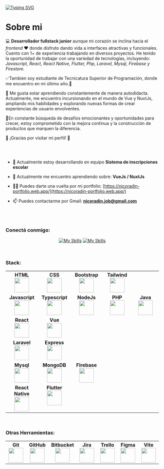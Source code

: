 
[![Typing SVG](https://readme-typing-svg.demolab.com?font=Gochi+Hand&size=32&duration=4000&pause=1000&color=60F7D5&background=0A192F&center=true&vCenter=true&random=false&width=960&height=120&lines=Hola%2C+Soy+Nico!+%F0%9F%91%8B;Desarrollador++Full-stack+%F0%9F%92%BB;Estudiante+de+Tecnicatura+Superior+en+Programaci%C3%B3n+)](https://git.io/typing-svg)

<h1>Sobre mi</h1>

<p>
  💻 <strong>Desarrollador fullstack junior</strong>  aunque mi corazón se inclina hacia el <i>frontend</i> ❤ donde disfruto dando vida a interfaces atractivas y funcionales. Cuento con 1+ de experiencia trabajando en diversos proyectos. He tenido la oportunidad de trabajar con una variedad de tecnologías, incluyendo: <i>Javascript, React, React Native, Flutter, Php, Laravel, Mysql, Firebase y Firestore.</i>
</p>
  <p>✅Tambien soy estudiante de Tecnicatura Superior de Programación, donde me encuentro en mi último año.🙌</p>
<p>
  📖 Me gusta estar aprendiendo constantemente de manera autodidacta. Actualmente, me encuentro incursionando en el mundo de Vue y NuxtJs, ampliando mis habilidades y explorando nuevas formas de crear experiencias de usuario envolventes.
</p>

<p> 💪En constante búsqueda de desafíos emocionantes y oportunidades para crecer, estoy comprometido con la mejora continua y la construcción de productos que marquen la diferencia.</p>

<p>🚀 ¡Gracias por visitar mi perfil! 🚀</p>
<br/>
<br/>

- 🔭 Actualmente estoy desarrollando en equipo **Sistema de inscripciones escolar**

- 🌱 Actualmente me encuentro aprendiendo sobre: **VueJs / NuxtJs**

- 👨‍💻 Puedes darte una vuelta por mi portfolio: [https://nicoradin-portfolio.web.app/](https://nicoradin-portfolio.web.app/)

- 📫 Puedes contactarme por Gmail: **nicoradin.job@gmail.com**

<br/>
<br/>

<h3 align="left">Conectá conmigo:</h3>
<div align="center"> 
  
[![My Skills](https://skillicons.dev/icons?i=linkedin)](https://linkedin.com/in/nico-radin)   [![My Skills](https://skillicons.dev/icons?i=gmail)](mailto:nicoradin.job@gmail.com)

</div>
<br/>

<h3 align="left">Stack:</h3>

<table width="800px">
    <tbody>
        <tr valign="top" border-top="none">
            <td width="100px" align="center">
            <span><strong>HTML</strong></span><br>
            <img height="48" src="https://skillicons.dev/icons?i=html">
            </td>
            <td width="100px" align="center">
            <span><strong>CSS</strong></span><br>
            <img height="48" src="https://skillicons.dev/icons?i=css">
            </td>
            <td width="100px" align="center">
            <span><strong>Bootstrap</strong></span><br>
            <img height="48" src="https://skillicons.dev/icons?i=bootstrap">
            </td>
            <td width="100px" align="center">
            <span><strong>Tailwind</strong></span><br>
            <img height="48" src="https://skillicons.dev/icons?i=tailwind">
            </td>
        </tr>
        <tr valign="top">
            <td width="100px" align="center">
            <span><strong>Javascript</strong></span><br>
            <img height="48" src="https://skillicons.dev/icons?i=js">
            </td>
            <td width="100px" align="center">
            <span><strong>Typescript</strong></span><br>
            <img height="48" src="https://skillicons.dev/icons?i=ts">
            </td>
            <td width="100px" align="center">
            <span><strong>NodeJs</strong></span><br>
            <img height="48" src="https://skillicons.dev/icons?i=nodejs">
            </td>
            <td width="100px" align="center">
            <span><strong>PHP</strong></span><br>
            <img height="48" src="https://skillicons.dev/icons?i=php">
            </td>
            <td width="100px" align="center">
            <span><strong>Java</strong></span><br>
            <img height="48" src="https://skillicons.dev/icons?i=java">
            </td>
        </tr>
        <tr valign="top">
            <td width="100px" align="center">
            <span><strong>React</strong></span><br>
            <img height="48" src="https://skillicons.dev/icons?i=react">
            </td>
            <td width="100px" align="center">
            <span><strong>Vue</strong></span><br>
            <img height="48" src="https://skillicons.dev/icons?i=vue">
            </td>
        </tr>
        <tr valign="top">
            <td width="100px" align="center">
            <span><strong>Laravel</strong></span><br>
            <img height="48" src="https://skillicons.dev/icons?i=laravel">
            </td>
            <td width="100px" align="center">
            <span><strong>Express</strong></span><br>
            <img height="48" src="https://skillicons.dev/icons?i=express">
            </td>
        </tr>
        <tr valign="top">
            <td width="100px" align="center">
            <span><strong>Mysql</strong></span><br>
            <img height="48" src="https://skillicons.dev/icons?i=mysql">
            </td>
            <td width="100px" align="center">
            <span><strong>MongoDB</strong></span><br>
            <img height="48" src="https://skillicons.dev/icons?i=mongodb">
            </td>
            </td>
            <td width="100px" align="center">
            <span><strong>Firebase</strong></span><br>
            <img height="48" src="https://skillicons.dev/icons?i=firebase">
            </td>
        </tr>
          <tr valign="top">
            <td width="100px" align="center">
            <span><strong>React Native</strong></span><br>
            <img height="48" src="https://skillicons.dev/icons?i=react">
            </td>
            <td width="100px" align="center" valign="center">
            <span><strong>Flutter</strong></span><br>
            <img height="48" src="https://skillicons.dev/icons?i=flutter">
            </td>
        </tr>
    </tbody>
</table>
<br/>
<h3 align="left">Otras Herramientas:</h3>
<table>
  <tr>
   <td width="100px" align="center">
    <span><strong>Git</strong></span><br>
    <img height="48" src="https://skillicons.dev/icons?i=git">
   </td>
   <td width="100px" align="center">
    <span><strong>GitHub</strong></span><br>
    <img height="48" src="https://skillicons.dev/icons?i=github">
   </td>
   <td width="100px" align="center">
    <span><strong>Bitbucket</strong></span><br>
    <img height="48" src="https://icons.iconarchive.com/icons/limav/flat-gradient-social/48/Bitbucket-icon.png">
   </td>
   <td width="100px" align="center">
    <span><strong>Jira</strong></span><br>
    <img height="48" src="https://cdn.icon-icons.com/icons2/3053/PNG/48/jira_cloud_macos_bigsur_icon_190051.png">
   </td>
   <td width="100px" align="center">
    <span><strong>Trello</strong></span><br>
    <img height="48" src="https://icons.iconarchive.com/icons/bokehlicia/captiva/48/web-trello-icon.png">
   </td>
   <td width="100px" align="center">
    <span><strong>Figma</strong></span><br>
    <img height="48" src="https://skillicons.dev/icons?i=figma">
   </td>
   <td width="100px" align="center">
    <span><strong>Vite</strong></span><br>
    <img height="48" src="https://skillicons.dev/icons?i=vite">
   </td>
  </tr>
</table>

